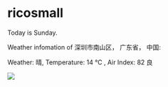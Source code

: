 # ricosmall

Today is Sunday.

Weather infomation of 深圳市南山区， 广东省， 中国: 

Weather: 晴, Temperature: 14 ℃ , Air Index: 82 良

<img src="https://github-readme-stats.vercel.app/api?username=ricosmall&show_icons=true" />
